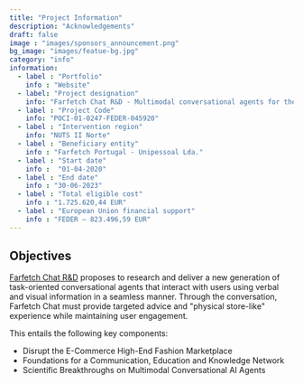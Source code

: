 ```yaml
---
title: "Project Information"
description: "Acknowledgements"
draft: false
image : "images/sponsors_announcement.png"
bg_image: "images/featue-bg.jpg"
category: "info"
information:
  - label : "Portfolio"
    info : "Website"
  - label: "Project designation" 
    info: "Farfetch Chat R&D - Multimodal conversational agents for the online fashion marketplace"
  - label : "Project Code"
    info: "POCI-01-0247-FEDER-045920"
  - label : "Intervention region"
    info: "NUTS II Norte"
  - label : "Beneficiary entity"
    info : "Farfetch Portugal - Unipessoal Lda."
  - label : "Start date"
    info :  "01-04-2020"
  - label : "End date"    
    info : "30-06-2023"
  - label : "Total eligible cost"    
    info : "1.725.620,44 EUR"
  - label : "European Union financial support"
    info : "FEDER – 823.496,59 EUR"
---
```


## Objectives 

[Farfetch Chat R&D](images/portfolio/ifetch_info.pdf) proposes to research and deliver a new generation of task-oriented conversational agents that
interact with users using verbal and visual information in a seamless manner. Through the conversation,
Farfetch Chat must provide targeted advice and "physical store-like" experience while maintaining user
engagement.

This entails the following key components:

- Disrupt the E-Commerce High-End Fashion Marketplace
- Foundations for a Communication, Education and Knowledge Network
- Scientific Breakthroughs on Multimodal Conversational AI Agents